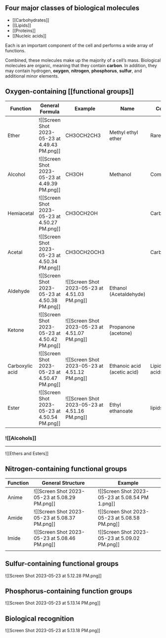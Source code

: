 ## Four major classes of biological molecules
- [[Carbohydrates]]
- [[Lipids]]
- [[Proteins]]
- [[Nucleic acids]]

Each is an important component of the cell and performs a wide array of functions. 

Combined, these molecules make up the majority of a cell’s mass. Biological molecules are organic, meaning that they contain **carbon**. In addition, they may contain hydrogen, **oxygen**, **nitrogen**, **phosphorus**, **sulfur**, and additional minor elements.

## Oxygen-containing [[functional groups]]
| Function        | General Formula                               | Example                                       | Name                        | Comment             |
| --------------- | --------------------------------------------- | --------------------------------------------- | --------------------------- | ------------------- |
| Ether           | ![[Screen Shot 2023-05-23 at 4.49.43 PM.png]] | CH3OCH2CH3                                    | Methyl ethyl ether          | Rare                |
| Alcohol         | ![[Screen Shot 2023-05-23 at 4.49.39 PM.png]] | CH3OH                                         | Methanol                    | Common              |
| Hemiacetal      | ![[Screen Shot 2023-05-23 at 4.50.27 PM.png]] | CH3OCH2OH                                     |                             | Carbohydrates       |
| Acetal          | ![[Screen Shot 2023-05-23 at 4.50.34 PM.png]] | CH3OCH2OCH3                                   |                             | Carbohydrates       |
| Aldehyde        | ![[Screen Shot 2023-05-23 at 4.50.38 PM.png]] | ![[Screen Shot 2023-05-23 at 4.51.03 PM.png]] | Ethanol (Acetaldehyde)      |                     |
| Ketone          | ![[Screen Shot 2023-05-23 at 4.50.42 PM.png]] | ![[Screen Shot 2023-05-23 at 4.51.07 PM.png]] | Propanone (acetone)         |                     |
| Carboxylic acid | ![[Screen Shot 2023-05-23 at 4.50.47 PM.png]] | ![[Screen Shot 2023-05-23 at 4.51.12 PM.png]] | Ethanoic acid (acetic acid) | Lipids, amino acids |
| Ester           | ![[Screen Shot 2023-05-23 at 4.50.54 PM.png]] | ![[Screen Shot 2023-05-23 at 4.51.16 PM.png]] | Ethyl ethanoate             | lipids              |
### ![[Alcohols]]
---

![[Ethers and Esters]]

## Nitrogen-containing functional groups

| Function | General Structure                             | Example                                         |
| -------- | --------------------------------------------- | ----------------------------------------------- |
| Anime    | ![[Screen Shot 2023-05-23 at 5.08.29 PM.png]] | ![[Screen Shot 2023-05-23 at 5.08.54 PM 1.png]] |
| Amide    | ![[Screen Shot 2023-05-23 at 5.08.37 PM.png]] | ![[Screen Shot 2023-05-23 at 5.08.58 PM.png]]   |
| Imide    | ![[Screen Shot 2023-05-23 at 5.08.46 PM.png]] | ![[Screen Shot 2023-05-23 at 5.09.02 PM.png]]   |
|          |                                               |                                                 |

## Sulfur-containing functional groups
![[Screen Shot 2023-05-23 at 5.12.28 PM.png]]

## Phosphorus-containing function groups
![[Screen Shot 2023-05-23 at 5.13.14 PM.png]]

## Biological recognition
![[Screen Shot 2023-05-23 at 5.13.18 PM.png]]


